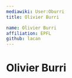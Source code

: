 ```yaml
---
mediawiki: User:Oburri
title: Olivier Burri

name: Olivier Burri
affiliation: EPFL
github: lacan
---
```


# Olivier Burri
